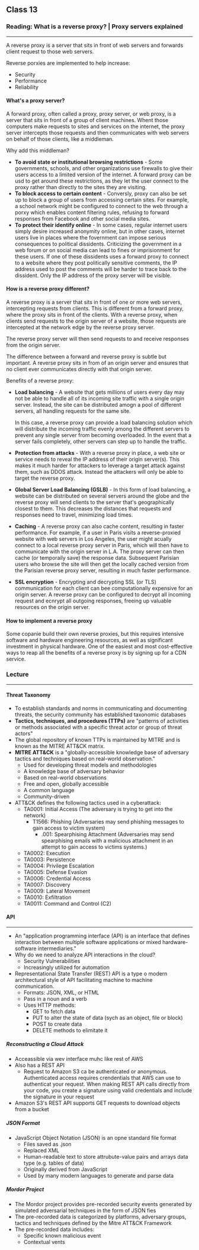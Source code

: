 ## Class 13

### Reading: What is a reverse proxy? | Proxy servers explained

------

 A reverse proxy is a server that sits in front of web servers and forwards client request to those web servers.

Reverse porxies are implemented to help increase:

+ Security
+ Performance
+ Reliability

#### What's a proxy server?

 A forward proxy, often called a proxy, proxy server, or web proxy, is a server that sits in front of a group of client machines. Whent those computers make requests to sites and services on the internet, the proxy server intercepts those requests and then communicates with web servers on behalf of those clients, like a middleman.

Why add this middleman?

+ **To avoid state or institutional browsing restrictions** - Some governments, schools, and other organizations use firewalls to give their users access to a limited version of the internet. A forward proxy can be usd to get around these restrictions, as they let the user connect to the proxy rather than directly to the sites they are visiting.
+ **To block access to certain content** - Conversly, proxy can also be set up to block a group of users from accessing certain sites. For example, a school network might be configured to connect to the web through a porxy which enables content filtering rules, refusing to forward responses from Facebook and other social media sites.
+ **To protect their identify online** - In some cases, regular internet users simply desire increased anonymity online, but in other cases, internet users live in places where the fovernment can impose serious consequences to political dissidents. Criticizing the government in a web forum or on social media can lead to fines or imprisionment for these users. If one of these dissidents uses a forward proxy to connect to a website where they post politically sensitive comments, the IP address used to post the comments will be harder to trace back to the dissident. Only the IP address of the proxy server will be visible.

#### How is a reverse proxy different?

A reverse proxy is a server that sits in front of one or more web servers, intercepting requests from clients. This is different from a forward proxy, where the proxy sits in front of the clients. With a reverse proxy, when clients send requests to the origin server of a website, those requests are intercepted at the network edge by the reverse proxy server.

The reverse proxy server will then send requests to and receive responses from the origin server.

The difference between a forward and reverse proxy is subtle but important. A reverse proxy sits in from of an origin server and ensures that no client ever communicates directly with that origin server.

Benefits of a reverse proxy:

+ **Load balancing** - A website that gets millions of users every day may not be able to handle all of its incoming site traffic with a single origin server. Instead, the site can be distributed amogn a pool of different servers, all handling requests for the same site.

  In this case, a reverse proxy can provide a load balancing solution which will distribute the incoming traffic evenly among the different servers to prevent any single server from becoming overloaded. In the event that a server fails completely, other servers can step up to handle the traffic.

+ **Protection from attacks** - With a reverse proxy in place, a web site or service needs to reveal the IP address of their origin server(s). This makes it much harder for attackers to leverage a target attack against them, such as DDOS attack. Instead the attackers will only be able to target the reverse proxy.

+ **Global Server Load Balancing (GSLB)** - In this form of load balancing, a website can be distributed on several servers around the globe and the reverse proxy will send clients to the server that's geographically closest to them. This decreases the distances that requests and responses need to travel, minimizing load times.

+ **Caching** - A reverse proxy can also cache content, resulting in faster performance. For example, if a user in Paris visits a reverse-proxied website with web servers in Los Angeles, the user might acually connect to a local reverse proxy server in Paris, which will then have to communicate with the origin server in L.A. The proxy server can then cache (or temporaily save) the response data. Subsequent Parisian users who browse the site will then get the locally cached version from the Parisian reverse proxy server, resulting in much faster performance.

+ **SSL encryption** - Encrypting and decrypting SSL (or TLS) communication for each client can bee computationally expensive for an origin server. A reverse proxy can be configured to decrypt all incoming request and ecnrypt all outgoing responses, freeing up valuable resources on the origin server.

#### How to implement a reverse proxy

Some copanie build their own reverse proxies, but this requires intensive software and hardware engineering resources, as well as significant investment in physical hardware. One of the easiest and most cost-effective ways to reap all the benefits of a reverse proxy is by signing up for a CDN service.

### Lecture

------

#### Threat Taxonomy

+ To establish standards and norms in communicating and documenting threats, the security community has established taxonomic databases
+ **Tactics, techniques, and procedures (TTPs)** are "patterns of activities or methods associated with a specific threat actor or group of threat actors"
+ The global repository of known TTPs is maintained by MITRE and is known as the MITRE ATT&CK matrix.
+ **MITRE ATT&CK** is a "globally-accessible knowledge base of adversary tactics and techniques based on real-world observation."
  + Used for developing threat models and methodologies
  + A knowledge base of adversary behavior
  + Based on real-world observations
  + Free and open, globally accessible
  + A common language
  + Community-driven
+ ATT&CK defines the following tactics used in a cyberattack:
  + TA0001: Initial Access (The adversary is trying to get into the network)
    + T1566: Phishing (Adversaries may send phishing messages to gain access to victim system)
      + .001: Spearphising Attachment (Adversaries may send spearphising emails with a malicious attachment in an attempt to gain access to victims systems.)
  + TA0002: Execution
  + TA0003: Persistence
  + TA0004: Privilege Escalation
  + TA0005: Defense Evasion
  + TA0006: Credential Access
  + TA0007: Discovery
  + TA0009: Lateral Movement
  + TA0010: Exfiltration
  + TA0011: Command and Control (C2)

#### API

------

+ An "application programming interface (API)  is an interface that defines interaction between multiple software applications or mixed hardware-software intermediaries."
+ Why do we need to analyze API interactions in the cloud?
  + Security Vulnerabilities
  + Increasingly utilized for automation
+ Representational State Transfer (REST) API is a type o modern architectural style of API facilitating machine to machine communication.
  + Formats: JSON, XML, or HTML
  + Pass in a noun and a verb
  + Uses HTTP methods:
    + GET to fetch data
    + PUT to alter the state of data (sych as an object, file or block)
    + POST to create data
    + DELETE methods to elimitate it

##### Reconstructing a Cloud Attack

+ Acceassible via wev interface muhc like rest of AWS
+ Also has a REST API
  + Request to Amazon S3 ca be authenticated or anonymous. Authenticated access requires crendentials that AWS can use to authenticat your request. When making REST API calls directly from your code, you create a signature using valid credentials and include the signature in your request
+ Amazon S3's REST API supports GET requests to download objects from a bucket

##### JSON Format

+ JavaScript Object Notation (JSON) is an opne standard file format
  + Files saved as .json
  + Replaced XML
  + Human-readable text to store attrubute-value pairs and arrays data type (e.g. tables of data)
  + Originally derived from JavaScript
  + Used by many modern languages to generate and parse data

##### Mordor Project

+ The Mordor project provides pre-recorded security events generated by simulated adversarial techniques in the form of JSON fies
+ The pre-recorded data is categorized by platforms, adversary groups, tactics and techniques defined by the Mitre ATT&CK Framework
+ The pre-recorded data includes:
  + Specific known malicious event
  + Contextual vents